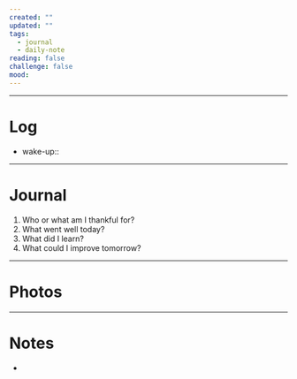 ```yaml
---
created: ""
updated: ""
tags:
  - journal
  - daily-note
reading: false
challenge: false
mood:
---
```

---

# Log

- wake-up::

---

# Journal

1. Who or what am I thankful for?
2. What went well today?
3. What did I learn?
4. What could I improve tomorrow?

---

# Photos



---

# Notes

- 